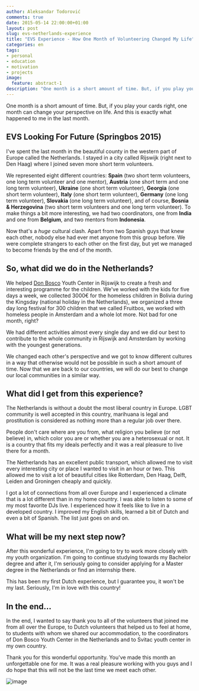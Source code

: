 ```yaml
---
author: Aleksandar Todorović
comments: true
date: 2015-05-14 22:00:00+01:00
layout: post
slug: evs-netherlands-experience
title: "EVS Experience - How One Month of Volunteering Changed My Life"
categories: en
tags:
- personal
- education
- motivation
- projects
image:
  feature: abstract-1
description: "One month is a short amount of time. But, if you play your cards right, one month can change your perspective on life. And this is exactly what happened to me in the last month."
---
```


One month is a short amount of time. But, if you play your cards right, one month can change your perspective on life. And this is exactly what happened to me in the last month.

## EVS Looking For Future (Springbos 2015)

I've spent the last month in the beautiful county in the western part of Europe called the Netherlands. I stayed in a city called Rijswijk (right next to Den Haag) where I joined seven more short term volunteers.

We represented eight different countries: **Spain** (two short term volunteers, one long term volunteer and one mentor), **Austria** (one short term and one long term volunteer), **Ukraine** (one short term volunteer), **Georgia** (one short term volunteer), **Italy** (one short term volunteer), **Germany** (one long term volunteer), **Slovakia** (one long term volunteer), and of course, **Bosnia & Herzegovina** (two short term volunteers and one long term volunteer). To make things a bit more interesting, we had two coordinators, one from **India** and one from **Belgium**, and two mentors from **Indonesia**.

Now that's a *huge* cultural clash. Apart from two Spanish guys that knew each other, nobody else had ever met anyone from this group before. We were complete strangers to each other on the first day, but yet we managed to become friends by the end of the month.

## So, what did we do in the Netherlands?

We helped [Don Bosco](http://donboscorijswijk.nl/) Youth Center in Rijswijk to create a fresh and interesting programme for the children. We've worked with the kids for five days a week, we collected 3000€ for the homeless children in Bolivia during the Kingsday (national holiday in the Netherlands), we organized a three day long festival for 300 children that we called Fruitbos, we worked with homeless people in Amsterdam and a whole lot more. Not bad for one month, right?

We had different activities almost every single day and we did our best to contribute to the whole community in Rijswijk and Amsterdam by working with the youngest generations.

We changed each other's perspective and we got to know different cultures in a way that otherwise would not be possible in such a short amount of time. Now that we are back to our countries, we will do our best to change our local communities in a similar way.

## What did I get from this experience?

The Netherlands is without a doubt the most liberal country in Europe. LGBT community is well accepted in this country, marihuana is legal and prostitution is considered as nothing more than a regular job over there.

People don't care where are you from, what religion you believe (or not believe) in, which color you are or whether you are a heterosexual or not. It is a country that fits my ideals perfectly and it was a real pleasure to live there for a month.

The Netherlands has an excellent public transport, which allowed me to visit every interesting city or place I wanted to visit in an hour or two. This allowed me to visit a lot of beautiful cities like Rotterdam, Den Haag, Delft, Leiden and Groningen cheaply and quickly.

I got a lot of connections from all over Europe and I experienced a climate that is a lot different than in my home country. I was able to listen to some of my most favorite DJs live. I experienced how it feels like to live in a developed country. I improved my English skills, learned a bit of Dutch and even a bit of Spanish. The list just goes on and on.

## What will be my next step now?

After this wonderful experience, I'm going to try to work more closely with my youth organization. I'm going to continue studying towards my Bachelor degree and after it, I'm seriously going to consider applying for a Master degree in the Netherlands or find an internship there.

This has been my first Dutch experience, but I guarantee you, it won't be my last. Seriously, I'm in love with this country!

## In the end...

In the end, I wanted to say thank you to all of the volunteers that joined me from all over the Europe, to Dutch volunteers that helped us to feel at home, to students with whom we shared our accommodation, to the coordinators of Don Bosco Youth Center in the Netherlands and to Svitac youth center in my own country.

Thank you for this wonderful opportunity. You've made this month an unforgettable one for me. It was a real pleasure working with you guys and I do hope that this will not be the last time we meet each other.

![image](https://scontent-vie.xx.fbcdn.net/hphotos-xfp1/v/t1.0-9/10954454_882743248450878_7612530152981054527_n.jpg?oh=9d9853446a6e20cea2b37ee2ca594d9e&oe=55D34A03)
